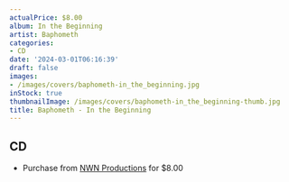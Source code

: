 ```yaml
---
actualPrice: $8.00
album: In the Beginning
artist: Baphometh
categories:
- CD
date: '2024-03-01T06:16:39'
draft: false
images:
- /images/covers/baphometh-in_the_beginning.jpg
inStock: true
thumbnailImage: /images/covers/baphometh-in_the_beginning-thumb.jpg
title: Baphometh - In the Beginning
---
```


## CD
* Purchase from [NWN Productions](http://shop.nwnprod.com/index.php?route=product/product&path=93&product_id=41556&sort=pd.name&order=ASC) for $8.00
